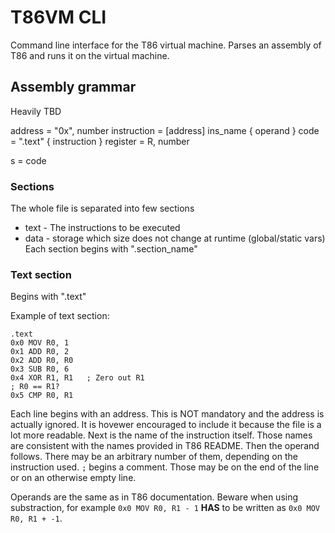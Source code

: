 # T86VM CLI
Command line interface for the T86 virtual machine. Parses an assembly of T86 and runs it on the virtual machine.

## Assembly grammar

Heavily TBD

address         = "0x", number
instruction     = [address] ins_name { operand }
code            = ".text" { instruction }
register        = R, number

s = code

### Sections
The whole file is separated into few sections
- text - The instructions to be executed
- data - storage which size does not change at runtime (global/static vars)
Each section begins with ".section_name"

### Text section
Begins with ".text"

Example of text section:
```
.text
0x0 MOV R0, 1
0x1 ADD R0, 2
0x2 ADD R0, R0
0x3 SUB R0, 6
0x4 XOR R1, R1   ; Zero out R1
; R0 == R1?
0x5 CMP R0, R1
```

Each line begins with an address. This is NOT mandatory and the address is actually ignored. It is hovewer encouraged to include it because the file is a lot more readable. Next is the name of the instruction itself. Those names are consistent with the names provided in T86 README. Then the operand follows. There may be an arbitrary number of them, depending on the instruction used. `;` begins a comment. Those may be on the end of the line or on an otherwise empty line.

Operands are the same as in T86 documentation. Beware when using substraction, for example `0x0 MOV R0, R1 - 1` **HAS** to be written as `0x0 MOV R0, R1 + -1`.


